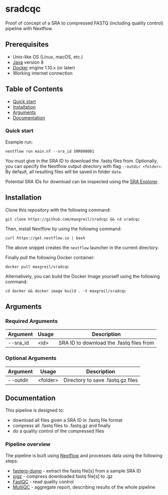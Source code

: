 # sradcqc

Proof of concept of a SRA to compressed FASTQ (including quality control) pipeline with Nextflow.

## Prerequisites

* Unix-like OS (Linux, macOS, etc.)
* [Java](http://jdk.java.net/) version 8
* [Docker](https://www.docker.com/) engine 1.10.x (or later)
* Working internet connection

## Table of Contents

* [Quick start](#Quick-start)
* [Installation](#Installation)
* [Arguments](#Arguments)
* [Documentation](#Documentation)

### Quick start

Example run:
```
nextflow run main.nf --sra_id SRR000001
```

You must give in the SRA ID to download the .fastq files from. Optionally, you can specify the Nextflow output directory with flag `--outdir <folder>`. By default, all resulting files will be saved in folder `data`.

Potential SRA IDs for download can be inspected using the [SRA Explorer](https://sra-explorer.info/).

## Installation

Clone this repository with the following command:

```
git clone https://github.com/maxgreil/sradcqc && cd sradcqc
```

Then, install Nextflow by using the following command:

```
curl https://get.nextflow.io | bash
```

The above snippet creates the `nextflow` launcher in the current directory.

Finally pull the following Docker container:

```
docker pull maxgreil/sradcqc
```

Alternatively, you can build the Docker Image yourself using the following command:

```
cd docker && docker image build . -t maxgreil/sradcqc
```

## Arguments

### Required Arguments
| Argument  | Usage                            | Description                                                          |
|-----------|----------------------------------|----------------------------------------------------------------------|
| --sra_id  | \<id\>                           | SRA ID to download the .fastq files from                             |

### Optional Arguments
| Argument  | Usage                            | Description                                                          |
|-----------|----------------------------------|----------------------------------------------------------------------|
| --outdir  | \<folder\>                       | Directory to save .fastq.gz files                                    |

## Documentation

This pipeline is designed to:
- download all files given a SRA ID in .fastq file format
- compress all .fastq files to .fastq.gz and finally
- do a quality control of the compressed files

### Pipeline overview

The pipeline is built using [Nextflow](https://www.nextflow.io/)
and processes data using the following steps:

* [fasterq-dump](https://github.com/ncbi/sra-tools/blob/master/tools/fasterq-dump/readme.txt) - extract the fastq file[s] from a sample SRA ID
* [pigz](https://zlib.net/pigz/) - compress downloaded fastq file[s] to .gz
* [FastQC](http://www.bioinformatics.babraham.ac.uk/projects/fastqc/) - read quality control
* [MultiQC](https://multiqc.info) - aggregate report, describing results of the whole pipeline
